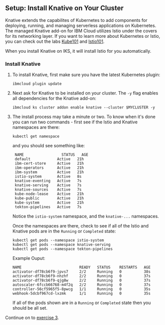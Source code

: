 ## Setup: Install Knative on Your Cluster
Knative extends the capabilites of Kubernetes to add components for deploying, running, and managing serverless applications on Kubernetes. The managed Knative add-on for IBM Cloud utilizes Istio under the covers for its networking layer. If you want to learn more about Kubernetes or Istio, you can check out the labs [Kube101](https://github.com/IBM/kube101/tree/master/workshop) and
[Istio101](https://github.com/IBM/istio101/tree/master/workshop).

When you install Knative on IKS, it will install Istio for you
automatically.

### Install Knative

1. To install Knative, first make sure you have the latest Kubernetes
   plugin:

    ```
    ibmcloud plugin update
    ```

2. Next ask for Knative to be installed on your cluster. The `-y` flag enables all dependencies for the Knative add-on:

    ```
    ibmcloud ks cluster addon enable knative --cluster $MYCLUSTER -y
    ```

3. The install process may take a minute or two. To know when it's done you
   can run two commands - first see if the Istio and Knative namespaces
   are there:

   ```
   kubectl get namespace
   ```

   and you should see something like:

   ```
    NAME                 STATUS   AGE
    default            Active   21h
    ibm-cert-store     Active   21h
    ibm-operators      Active   21h
    ibm-system         Active   21h
    istio-system       Active   8s
    knative-eventing   Active   7s
    knative-serving    Active   7s
    knative-sources    Active   7s
    kube-node-lease    Active   21h
    kube-public        Active   21h
    kube-system        Active   21h
    tekton-pipelines   Active   7s
   ```

   Notice the `istio-system` namespace, and the `knative-...` namespaces.

   Once the namespaces are there, check to see if all of the Istio and
   Knative pods are in the `Running` or `Completed` state:

   ```
   kubectl get pods --namespace istio-system
   kubectl get pods --namespace knative-serving
   kubectl get pods --namespace tekton-pipelines
   ```
   

   Example Ouput:

   ```
   NAME                          READY   STATUS    RESTARTS   AGE
   activator-df78cb6f9-jpvs7     2/2     Running   0          38s
   activator-df78cb6f9-nhzhf     2/2     Running   0          37s
   activator-df78cb6f9-qjg8w     2/2     Running   0          37s
   autoscaler-6fccb66768-m4f2q   2/2     Running   0          37s
   controller-56cf5965f5-8pwcg   1/1     Running   0          35s
   webhook-5dcbf967cd-lxzmk      1/1     Running   0          35s
   ```

   If all of the pods shown are in a `Running` or `Completed` state then you should be all set.

Continue on to [exercise 3](../exercise-3/README.md).